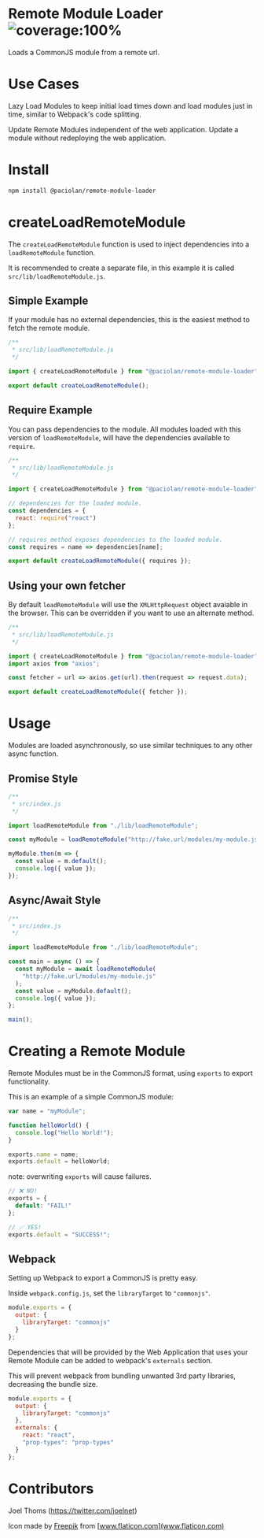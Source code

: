 # Remote Module Loader ![coverage:100%](https://img.shields.io/badge/coverage-100%25-brightgreen.svg)

Loads a CommonJS module from a remote url.

# Use Cases

Lazy Load Modules to keep initial load times down and load modules just in time, similar to Webpack's code splitting.

Update Remote Modules independent of the web application. Update a module without redeploying the web application.

# Install

```bash
npm install @paciolan/remote-module-loader
```

# createLoadRemoteModule

The `createLoadRemoteModule` function is used to inject dependencies into a `loadRemoteModule` function.

It is recommended to create a separate file, in this example it is called `src/lib/loadRemoteModule.js`.

## Simple Example

If your module has no external dependencies, this is the easiest method to fetch the remote module.

```javascript
/**
 * src/lib/loadRemoteModule.js
 */

import { createLoadRemoteModule } from "@paciolan/remote-module-loader";

export default createLoadRemoteModule();
```

## Require Example

You can pass dependencies to the module. All modules loaded with this version of `loadRemoteModule`, will have the dependencies available to `require`.

```javascript
/**
 * src/lib/loadRemoteModule.js
 */

import { createLoadRemoteModule } from "@paciolan/remote-module-loader";

// dependencies for the loaded module.
const dependencies = {
  react: require("react")
};

// requires method exposes dependencies to the loaded module.
const requires = name => dependencies[name];

export default createLoadRemoteModule({ requires });
```

## Using your own fetcher

By default `loadRemoteModule` will use the `XMLHttpRequest` object avaiable in the browser. This can be overridden if you want to use an alternate method.

```javascript
/**
 * src/lib/loadRemoteModule.js
 */

import { createLoadRemoteModule } from "@paciolan/remote-module-loader";
import axios from "axios";

const fetcher = url => axios.get(url).then(request => request.data);

export default createLoadRemoteModule({ fetcher });
```

# Usage

Modules are loaded asynchronously, so use similar techniques to any other async function.

## Promise Style

```javascript
/**
 * src/index.js
 */

import loadRemoteModule from "./lib/loadRemoteModule";

const myModule = loadRemoteModule("http://fake.url/modules/my-module.js");

myModule.then(m => {
  const value = m.default();
  console.log({ value });
});
```

## Async/Await Style

```javascript
/**
 * src/index.js
 */

import loadRemoteModule from "./lib/loadRemoteModule";

const main = async () => {
  const myModule = await loadRemoteModule(
    "http://fake.url/modules/my-module.js"
  );
  const value = myModule.default();
  console.log({ value });
};

main();
```

# Creating a Remote Module

Remote Modules must be in the CommonJS format, using `exports` to export functionality.

This is an example of a simple CommonJS module:

```javascript
var name = "myModule";

function helloWorld() {
  console.log("Hello World!");
}

exports.name = name;
exports.default = helloWorld;
```

note: overwriting `exports` will cause failures.

```javascript
// ❌ NO!
exports = {
  default: "FAIL!"
};

// ✅ YES!
exports.default = "SUCCESS!";
```

## Webpack

Setting up Webpack to export a CommonJS is pretty easy.

Inside `webpack.config.js`, set the `libraryTarget` to `"commonjs"`.

```javascript
module.exports = {
  output: {
    libraryTarget: "commonjs"
  }
};
```

Dependencies that will be provided by the Web Application that uses your Remote Module can be added to webpack's `externals` section.

This will prevent webpack from bundling unwanted 3rd party libraries, decreasing the bundle size.

```javascript
module.exports = {
  output: {
    libraryTarget: "commonjs"
  },
  externals: {
    react: "react",
    "prop-types": "prop-types"
  }
};
```

# Contributors

Joel Thoms (https://twitter.com/joelnet)

Icon made by [Freepik](https://www.flaticon.com/authors/freepik) from [www.flaticon.com](www.flaticon.com)
